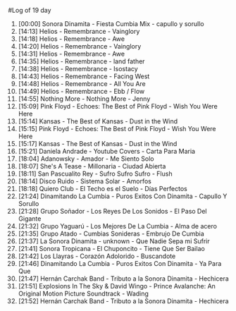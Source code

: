 #Log of 19 day

1. [00:00] Sonora Dinamita - Fiesta Cumbia Mix - capullo y sorullo
1. [14:13] Helios - Remembrance - Vainglory
1. [14:18] Helios - Remembrance - Awe
1. [14:20] Helios - Remembrance - Vainglory
1. [14:31] Helios - Remembrance - Awe
1. [14:35] Helios - Remembrance - land father
1. [14:38] Helios - Remembrance - Isostacy
1. [14:43] Helios - Remembrance - Facing West
1. [14:48] Helios - Remembrance - All You Are
1. [14:49] Helios - Remembrance - Ebb / Flow
1. [14:55] Nothing More - Nothing More - Jenny
1. [15:09] Pink Floyd - Echoes: The Best of Pink Floyd - Wish You Were Here
1. [15:14] Kansas - The Best of Kansas - Dust in the Wind
1. [15:15] Pink Floyd - Echoes: The Best of Pink Floyd - Wish You Were Here
1. [15:17] Kansas - The Best of Kansas - Dust in the Wind
1. [15:21] Daniela Andrade - Youtube Covers - Carta Para Maria
1. [18:04] Adanowsky - Amador - Me Siento Solo
1. [18:07] She's A Tease - Millonaria - Ciudad Abierta
1. [18:11] San Pascualito Rey - Sufro Sufro Sufro - Flush
1. [18:14] Disco Ruido - Sistema Solar - Amorfos
1. [18:18] Quiero Club - El Techo es el Suelo - Días Perfectos
1. [21:24] Dinamitando La Cumbia - Puros Exitos Con Dinamita - Capullo Y Sorullo
1. [21:28] Grupo Soñador - Los Reyes De Los Sonidos - El Paso Del Gigante
1. [21:32] Grupo Yaguarú - Los Mejores De La Cumbia - Alma de acero
1. [21:35] Grupo Atado - Cumbias Sonideras - Embrujo De Cumbia
1. [21:37] La Sonora Dinamita - unknown - Que Nadie Sepa mi Sufrir
1. [21:41] Sonora Tropicana - El Chuponcito - Tiene Que Ser Bailao
1. [21:42] Los Llayras - Corazón Adolorido - Buscandote
1. [21:46] Dinamitando La Cumbia - Puros Exitos Con Dinamita - Ya Para Que
1. [21:47] Hernán Carchak Band - Tributo a la Sonora Dinamita - Hechicera
1. [21:51] Explosions In The Sky & David Wingo - Prince Avalanche: An Original Motion Picture Soundtrack - Wading
1. [21:52] Hernán Carchak Band - Tributo a la Sonora Dinamita - Hechicera
